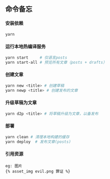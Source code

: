 ## 命令备忘

#### 安装依赖

```sh
yarn
```

#### 运行本地热编译服务

``` sh
yarn start     # 仅语言posts
yarn start-all # 预览所有文章（posts + drafts）
```

#### 创建文章

``` sh
yarn new <title> # 创建草稿
yarn newp <title> # 创建发布的文章
```

#### 升级草稿为文章

``` sh
yarn d2p <title> # 将草稿升级为文章，以备发布
```

#### 部署

```sh
yarn clean # 清理本地构建的缓存
yarn deploy  # 发布文章(posts)
```

#### 引用资源

```text
eg: 图片
{% asset_img evil.png 罪证 %}
```

